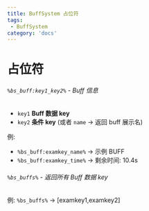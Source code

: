 ```yaml
---
title: BuffSystem 占位符
tags:
 - BuffSystem
category: 'docs'
---
```


# 占位符


###### `%bs_buff:key1_key2%` - Buff 信息

- `key1` **Buff 数据 key**
- `key2` **条件 key** (或者 `name` -> 返回 buff 展示名)

例:

- `%bs_buff:examkey_name%` -> 示例 BUFF
- `%bs_buff:examkey_time%` -> 剩余时间: 10.4s

###### `%bs_buffs%` - 返回所有 Buff 数据 key

例: `%bs_buffs%` -> [examkey1,examkey2]
